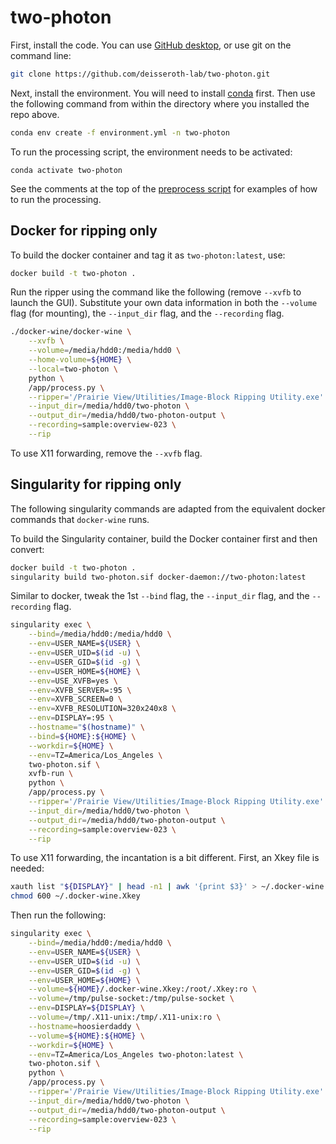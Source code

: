 # two-photon

First, install the code.  You can use [GitHub desktop](https://desktop.github.com/), or use git on the command line:

```bash
git clone https://github.com/deisseroth-lab/two-photon.git
```

Next, install the environment.  You will need to install [conda](https://docs.conda.io/en/latest/) first.  Then
use the following command from within the directory where you installed the repo above.

```bash
conda env create -f environment.yml -n two-photon
```

To run the processing script, the environment needs to be activated:
```
conda activate two-photon
```

See the comments at the top of the [preprocess script](https://github.com/deisseroth-lab/two-photon/blob/master/process.py)
for examples of how to run the processing.

## Docker for ripping only

To build the docker container and tag it as `two-photon:latest`, use:

```bash
docker build -t two-photon .
```

Run the ripper using the command like the following (remove `--xvfb` to launch the GUI).  Substitute your own
data information in both the `--volume` flag (for mounting), the `--input_dir` flag, and the `--recording` flag.  

```bash
./docker-wine/docker-wine \
    --xvfb \
    --volume=/media/hdd0:/media/hdd0 \
    --home-volume=${HOME} \
    --local=two-photon \
    python \
    /app/process.py \
    --ripper='/Prairie View/Utilities/Image-Block Ripping Utility.exe' \
    --input_dir=/media/hdd0/two-photon \
    --output_dir=/media/hdd0/two-photon-output \
    --recording=sample:overview-023 \
    --rip
```

To use X11 forwarding, remove the `--xvfb` flag.

## Singularity for ripping only

The following singularity commands are adapted from the equivalent docker commands that 
`docker-wine` runs.

To build the Singularity container, build the Docker container first and then convert:

```bash
docker build -t two-photon .
singularity build two-photon.sif docker-daemon://two-photon:latest
```

Similar to docker, tweak the 1st `--bind` flag, the `--input_dir` flag, and the `--recording` flag.  

```bash
singularity exec \
    --bind=/media/hdd0:/media/hdd0 \
    --env=USER_NAME=${USER} \
    --env=USER_UID=$(id -u) \
    --env=USER_GID=$(id -g) \
    --env=USER_HOME=${HOME} \
    --env=USE_XVFB=yes \
    --env=XVFB_SERVER=:95 \
    --env=XVFB_SCREEN=0 \
    --env=XVFB_RESOLUTION=320x240x8 \
    --env=DISPLAY=:95 \
    --hostname="$(hostname)" \
    --bind=${HOME}:${HOME} \
    --workdir=${HOME} \
    --env=TZ=America/Los_Angeles \
    two-photon.sif \
    xvfb-run \
    python \
    /app/process.py \
    --ripper='/Prairie View/Utilities/Image-Block Ripping Utility.exe' \
    --input_dir=/media/hdd0/two-photon \
    --output_dir=/media/hdd0/two-photon-output \
    --recording=sample:overview-023 \
    --rip
```

To use X11 forwarding, the incantation is a bit different.  First, an Xkey file is needed:

```bash
xauth list "${DISPLAY}" | head -n1 | awk '{print $3}' > ~/.docker-wine.Xkey
chmod 600 ~/.docker-wine.Xkey
```

Then run the following:

```bash
singularity exec \
    --bind=/media/hdd0:/media/hdd0 \
    --env=USER_NAME=${USER} \
    --env=USER_UID=$(id -u) \
    --env=USER_GID=$(id -g) \
    --env=USER_HOME=${HOME} \
    --volume=${HOME}/.docker-wine.Xkey:/root/.Xkey:ro \
    --volume=/tmp/pulse-socket:/tmp/pulse-socket \
    --env=DISPLAY=${DISPLAY} \
    --volume=/tmp/.X11-unix:/tmp/.X11-unix:ro \
    --hostname=hoosierdaddy \
    --volume=${HOME}:${HOME} \
    --workdir=${HOME} \
    --env=TZ=America/Los_Angeles two-photon:latest \
    two-photon.sif \ 
    python \
    /app/process.py \
    --ripper='/Prairie View/Utilities/Image-Block Ripping Utility.exe' \
    --input_dir=/media/hdd0/two-photon \
    --output_dir=/media/hdd0/two-photon-output \
    --recording=sample:overview-023 \
    --rip
```
